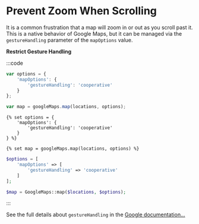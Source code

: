 # Prevent Zoom When Scrolling

It is a common frustration that a map will zoom in or out as you scroll past it. This is a native behavior of Google Maps, but it can be managed via the `gestureHandling` parameter of the `mapOptions` value.

**Restrict Gesture Handling**

:::code
```js
var options = {
    'mapOptions': {
        'gestureHandling': 'cooperative'
    }
};

var map = googleMaps.map(locations, options);
```
```twig
{% set options = {
    'mapOptions': {
        'gestureHandling': 'cooperative'
    }
} %}

{% set map = googleMaps.map(locations, options) %}
```
```php
$options = [
    'mapOptions' => [
        'gestureHandling' => 'cooperative'
    ]
];

$map = GoogleMaps::map($locations, $options);
```
:::

See the full details about `gestureHandling` in the [Google documentation...](https://developers.google.com/maps/documentation/javascript/reference/map#MapOptions.gestureHandling)

